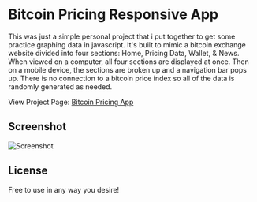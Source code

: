 Bitcoin Pricing Responsive App
==============
This was just a simple personal project that i put together to get some practice graphing data in javascript. It's built to mimic a bitcoin exchange website divided into four sections: Home, Pricing Data, Wallet, & News. When viewed on a computer, all four sections are displayed at once. Then on a mobile device, the sections are broken up and a navigation bar pops up. There is no connection to a bitcoin price index so all of the data is randomly generated as needed.

View Project Page: [Bitcoin Pricing App](http://bit.ly/bitcoinpricing)

Screenshot
--------------
![Screenshot](http://dominikdev.com/resources/github/screenshots/bc_pricing.png "Screenshot")

License
--------------
Free to use in any way you desire! 